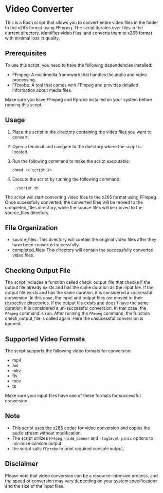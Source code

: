 # Video Converter

This is a Bash script that allows you to convert entire video files in the folder to the x265 format using FFmpeg. 
The script iterates over files in the current directory, identifies video files, and converts them to x265 format with minimal loss in quality.

## Prerequisites

To use this script, you need to have the following dependencies installed:

- FFmpeg: A multimedia framework that handles the audio and video processing.
- FFprobe: A tool that comes with FFmpeg and provides detailed information about media files.

Make sure you have FFmpeg and ffprobe installed on your system before running this script.

## Usage

1. Place the script in the directory containing the video files you want to convert.
2. Open a terminal and navigate to the directory where the script is located.
3. Run the following command to make the script executable:

   ```shell
   chmod +x script.sh
   ```
4. Execute the script by running the following command:

   ```shell
    ./script.sh
    ```
The script will start converting video files to the x265 format using FFmpeg. 
Once sucessfully converted, the converted files will be moved to the completed_files directory, while the source files will be moved to the source_files directory.

## File Organization

 *  source_files: This directory will contain the original video files after they have been converted sucessfully.
 *  completed_files: This directory will contain the successfully converted video files.

## Checking Output File

The script includes a function called check_output_file that checks if the output file already exists and has the same duration as the input file. 
If the output file exists and has the same duration, it is considered a successful conversion. 
In this case, the input and output files are moved to their respective directories.
If the output file exists and does't have the same duration, it is considered a un-successful conversion.
In that case, the `FFmpeg` command is run.
After running the `FFmpeg` command, the function check_output_file is called again.
Here the unsucessful conversion is ignored.

## Supported Video Formats
The script supports the following video formats for conversion:

*    mp4
*    avi
*    mkv
*    flv
*    mov
*    ts

Make sure your input files have one of these formats for successful conversion.

## Note
   * This script uses the x265 codec for video conversion and copies the audio stream without modification.
   * The script utilizes `FFmpeg` `-hide_banner` and `-loglevel panic` options to minimize console output.
   * the script calls `FFprobe` to print required console output.

## Disclaimer

Please note that video conversion can be a resource-intensive process, and the speed of conversion may vary depending on your system specifications and the size of the input files.

